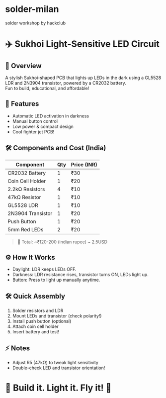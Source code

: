 # solder-milan
solder workshop by hackclub

# ✈️ Sukhoi Light-Sensitive LED Circuit

## 🚀 Overview
A stylish Sukhoi-shaped PCB that lights up LEDs in the dark using a GL5528 LDR and 2N3904 transistor, powered by a CR2032 battery.  
Fun to build, educational, and affordable!

## 🎯 Features
- Automatic LED activation in darkness
- Manual button control
- Low power & compact design
- Cool fighter jet PCB!

## 🛠️ Components and Cost (India)

| Component         | Qty | Price (INR) |
|-------------------|-----|-------------|
| CR2032 Battery     | 1   | ₹30         |
| Coin Cell Holder   | 1   | ₹20         |
| 2.2kΩ Resistors    | 4   | ₹10          |
| 47kΩ Resistor      | 1   | ₹10          |
| GL5528 LDR         | 1   | ₹10         |
| 2N3904 Transistor  | 1   | ₹20          |
| Push Button        | 1   | ₹20          |
| 5mm Red LEDs       | 2   | ₹20          |

> 🛒 Total: ~₹120-200 (indian rupee) ~ 2.5USD

## ⚙️ How It Works
- Daylight: LDR keeps LEDs OFF.
- Darkness: LDR resistance rises, transistor turns ON, LEDs light up.
- Button: Press to light up manually anytime.

## 🛠️ Quick Assembly
1. Solder resistors and LDR
2. Mount LEDs and transistor (check polarity!)
3. Install push button (optional)
4. Attach coin cell holder
5. Insert battery and test!

## ⚡ Notes
- Adjust R5 (47kΩ) to tweak light sensitivity
- Double-check LED and transistor orientation!

# 🏁 Build it. Light it. Fly it! 🚀
